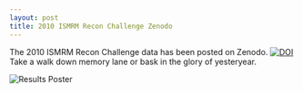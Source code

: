 ```yaml
---
layout: post
title: 2010 ISMRM Recon Challenge Zenodo
---
```


The 2010 ISMRM Recon Challenge data has been posted on Zenodo. [![DOI](https://zenodo.org/badge/doi/10.5281/zenodo.47801.svg)](http://dx.doi.org/10.5281/zenodo.47801)
Take a walk down memory lane or bask in the glory of yesteryear.

![Results Poster](https://zenodo.org/record/47801/files/2010RCPoster.jpg)
